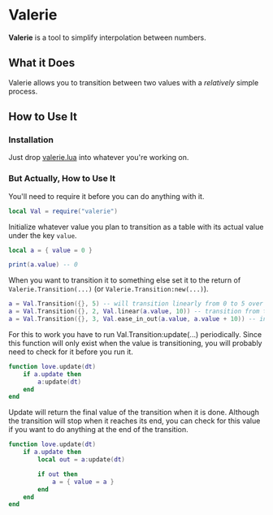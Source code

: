 # Valerie
**Valerie** is a tool to simplify interpolation between numbers.

## What it Does
Valerie allows you to transition between two values with a *relatively* simple process.

## How to Use It
### Installation
Just drop [valerie.lua](https://github.com/massette/valerie-love/blob/master/valerie.lua) into whatever you're working on.

### But Actually, How to Use It
You'll need to require it before you can do anything with it.
```lua
local Val = require("valerie")
```

Initialize whatever value you plan to transition as a table with its actual value under the key `value`.
```lua
local a = { value = 0 }

print(a.value) -- 0
```

When you want to transition it to something else set it to the return of `Valerie.Transition(...)` (or `Valerie.Transition:new(...)`).
```lua
a = Val.Transition({}, 5) -- will transition linearly from 0 to 5 over the course of 5 seconds
a = Val.Transition({}, 2, Val.linear(a.value, 10)) -- transition from the current value of a to 10 over the course of 2 seconds
a = Val.Transition({}, 3, Val.ease_in_out(a.value, a.value + 10)) -- increase a by 10 over the courseo of 3 seconds not linearly
```

For this to work you have to run Val.Transition:update(...) periodically. Since this function will only exist when the value is transitioning, you will probably need to check for it before you run it.
```lua
function love.update(dt)
    if a.update then
        a:update(dt)
    end
end
```

Update will return the final value of the transition when it is done. Although the transition will stop when it reaches its end, you can check for this value if you want to do anything at the end of the transition.
```lua
function love.update(dt)
    if a.update then
        local out = a:update(dt)

        if out then
            a = { value = a }
        end
    end
end
```